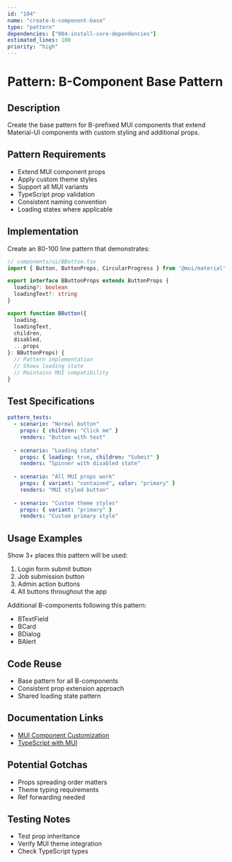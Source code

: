 ```yaml
---
id: "104"
name: "create-b-component-base"
type: "pattern"
dependencies: ["004-install-core-dependencies"]
estimated_lines: 100
priority: "high"
---
```


# Pattern: B-Component Base Pattern

## Description
Create the base pattern for B-prefixed MUI components that extend Material-UI components with custom styling and additional props.

## Pattern Requirements
- Extend MUI component props
- Apply custom theme styles
- Support all MUI variants
- TypeScript prop validation
- Consistent naming convention
- Loading states where applicable

## Implementation
Create an 80-100 line pattern that demonstrates:
```typescript
// components/ui/BButton.tsx
import { Button, ButtonProps, CircularProgress } from '@mui/material'

export interface BButtonProps extends ButtonProps {
  loading?: boolean
  loadingText?: string
}

export function BButton({ 
  loading, 
  loadingText, 
  children, 
  disabled,
  ...props 
}: BButtonProps) {
  // Pattern implementation
  // Shows loading state
  // Maintains MUI compatibility
}
```

## Test Specifications
```yaml
pattern_tests:
  - scenario: "Normal button"
    props: { children: "Click me" }
    renders: "Button with text"
    
  - scenario: "Loading state"
    props: { loading: true, children: "Submit" }
    renders: "Spinner with disabled state"
    
  - scenario: "All MUI props work"
    props: { variant: "contained", color: "primary" }
    renders: "MUI styled button"
    
  - scenario: "Custom theme styles"
    props: { variant: "primary" }
    renders: "Custom primary style"
```

## Usage Examples
Show 3+ places this pattern will be used:
1. Login form submit button
2. Job submission button
3. Admin action buttons
4. All buttons throughout the app

Additional B-components following this pattern:
- BTextField
- BCard  
- BDialog
- BAlert

## Code Reuse
- Base pattern for all B-components
- Consistent prop extension approach
- Shared loading state pattern

## Documentation Links
- [MUI Component Customization](https://mui.com/material-ui/customization/how-to-customize/)
- [TypeScript with MUI](https://mui.com/material-ui/guides/typescript/)

## Potential Gotchas
- Props spreading order matters
- Theme typing requirements
- Ref forwarding needed

## Testing Notes
- Test prop inheritance
- Verify MUI theme integration
- Check TypeScript types